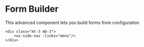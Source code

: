 # Form Builder

This advanced component lets you build forms from configuration

<div class="w-50 mt-3 mb-3 usx-component">
    <us-form-builder :page="selectedPage" :section="selectedSection"/>
</div>


```vue
<div class="mt-3 mb-3">
    <us-side-nav :links="menu"/>
</div>
```

<script>
export default {
    data() {
        return {
            selected: {},

            selectedSection: null,
            selectedPage: null,

            formConfig: [{
        "id": "5f68fe895db214bb63d98198",
        "order": 0,
        "type": "section",
        "title": "Basic Information",
        "pages": [,
            {
                "id": "5f690ed9aeb376bc7403001e",
                "type": "page",
                "title": "Let’s determine which program you’re interested in",
                "order": 1,
                "canSkip": false,
                "buttons": {
                    "next": {
                        "variant": "primary",
                        "_id": "5f7c9329482f7682c859cc11",
                        "text": "Next",
                        "icon": "fas fa-arrow-circle-left"
                    },
                    "prev": {
                        "variant": "primary",
                        "_id": "5f7c9329482f7682c859cc12",
                        "text": "Prev",
                        "icon": "fas fa-arrow-circle-right"
                    },
                    "skip": {
                        "variant": "link",
                        "_id": "5f7c9329482f7682c859cc13",
                        "text": "Skip"
                    },
                    "submit": {
                        "variant": "link",
                        "_id": "5f7c9329482f7682c859cc14",
                        "text": "Next",
                        "icon": "fas fa-arrow-circle-left"
                    }
                },
                "sectionId": "5f68fe895db214bb63d98198",
                "fields": [{
                    "id": "5f776babcb70fb8d1de64f71",
                    "type": "checkbox",
                    "order": 0,
                    "label": "Which programs do you want to apply for today?",
                    "lead": "\nYou can apply for all or just one program. Check all of the benefits you want to apply for.",
                    "required": true,
                    "linkedQuestion": null,
                    "options": [{
                            "value": 1,
                            "label": "NJ Supplemental Nutrition Assistance Program (SNAP)",
                            "description": "Money for food at supermarkets, farmer’s markets, and convenience stores."
                        },
                        {
                            "value": 2,
                            "label": "Temporary Assistance for Needy Families (TANF)",
                            "description": "Money for expenses such as rent, utilities, and transportation for families with children."
                        },
                        {
                            "value": 3,
                            "label": "General Assistance (GA)",
                            "description": "Money for expenses such as rent, utilities, and transportation for single adults and adult couples with no children"
                        }
                    ]
                }]
            },
            {
                "id": "5f690edbaeb376bc7403001f",
                "type": "page",
                "title": "Tell us about yourself",
                "order": 2,
                "canSkip": false,
                "buttons": {
                    "next": {
                        "variant": "primary",
                        "_id": "5f7c9329482f7682c859cc15",
                        "text": "Next",
                        "icon": "fas fa-arrow-circle-left"
                    },
                    "prev": {
                        "variant": "primary",
                        "_id": "5f7c9329482f7682c859cc16",
                        "text": "Prev",
                        "icon": "fas fa-arrow-circle-right"
                    },
                    "skip": {
                        "variant": "link",
                        "_id": "5f7c9329482f7682c859cc17",
                        "text": "Skip"
                    },
                    "submit": {
                        "variant": "link",
                        "_id": "5f7c9329482f7682c859cc18",
                        "text": "Next",
                        "icon": "fas fa-arrow-circle-left"
                    }
                },
                "sectionId": "5f68fe895db214bb63d98198",
                "fields": [{
                        "id": "5f7b6cab57938f2249c218cf",
                        "type": "text",
                        "order": 0,
                        "label": "What's your first name?",
                        "help": "Legally as it appears on your ID",
                        "required": true,
                        "linkedQuestion": null
                    },
                    {
                        "id": "5f7b6cb057938f2249c218d0",
                        "type": "text",
                        "order": 1,
                        "label": "What’s your middle name?",
                        "help": "This is optional",
                        "required": true,
                        "linkedQuestion": null
                    },
                    {
                        "id": "5f7b724e4254802e64eaec32",
                        "type": "radio",
                        "order": 2,
                        "label": "What’s your current gender identity?",
                        "required": true,
                        "linkedQuestion": null,
                        "options": [{
                                "value": 1,
                                "label": "Male"
                            },
                            {
                                "value": 2,
                                "label": "Female"
                            },
                            {
                                "value": 3,
                                "label": "Transgender"
                            },
                            {
                                "value": 4,
                                "label": "Non-binary"
                            }
                        ]
                    },
                    {
                        "id": "5f7b725ed3f63f2e75907591",
                        "type": "date",
                        "order": 3,
                        "label": "When were you born?",
                        "required": true,
                        "linkedQuestion": null,
                        "options": []
                    },
                    {
                        "id": "5f7b72da5399cc2f068ef36c",
                        "type": "radio",
                        "order": 4,
                        "label": "What sex were you assigned at birth?",
                        "required": true,
                        "linkedQuestion": null,
                        "options": [{
                                "value": 1,
                                "label": "Male"
                            },
                            {
                                "value": 2,
                                "label": "Female"
                            }
                        ]
                    }
                ]
            },
            {
                "id": "5f7b8cbee06e3c3af52df2d5",
                "type": "page",
                "title": "Let’s get your contact info.",
                "order": 3,
                "canSkip": false,
                "buttons": {
                    "next": {
                        "variant": "primary",
                        "_id": "5f7c9329482f7682c859cc1d",
                        "text": "Next",
                        "icon": "fas fa-arrow-circle-left"
                    },
                    "prev": {
                        "variant": "primary",
                        "_id": "5f7c9329482f7682c859cc1e",
                        "text": "Prev",
                        "icon": "fas fa-arrow-circle-right"
                    },
                    "skip": {
                        "variant": "link",
                        "_id": "5f7c9329482f7682c859cc1f",
                        "text": "Skip"
                    },
                    "submit": {
                        "variant": "link",
                        "_id": "5f7c9329482f7682c859cc20",
                        "text": "Next",
                        "icon": "fas fa-arrow-circle-left"
                    }
                },
                "sectionId": "5f68fe895db214bb63d98198",
                "fields": [{
                        "id": "5f7b8ce4e06e3c3af52df2d6",
                        "type": "text",
                        "order": 0,
                        "label": "What’s your phone number?",
                        "help": "We’ll call you to follow up on your application.",
                        "required": true,
                        "linkedQuestion": null
                    },
                    {
                        "id": "5f7b8cede06e3c3af52df2d7",
                        "type": "text",
                        "order": 1,
                        "label": "Field 18",
                        "required": true,
                        "linkedQuestion": null
                    },
                    {
                        "id": "5f7b8cede06e3c3af52df2d8",
                        "type": "email",
                        "order": 2,
                        "label": "What’s your email address?",
                        "help": "This is optional. If you provide your email, we'll use it to send you important updates about the application process.",
                        "required": true,
                        "linkedQuestion": null,
                        "options": []
                    },
                    {
                        "id": "5f7b8ceee06e3c3af52df2d9",
                        "type": "dropdown",
                        "order": 3,
                        "label": "What's your preferred language?",
                        "help": "Your county office will make sure you receive a follow-up call from someone who speaks your preferred language.",
                        "required": true,
                        "linkedQuestion": null,
                        "options": []
                    },
                    {
                        "id": "5f7b8ceee06e3c3af52df2da",
                        "type": "checkbox",
                        "order": 4,
                        "label": "Do you have hearing or vision loss?",
                        "help": "Your county office will provide the accommodations you need.",
                        "required": true,
                        "linkedQuestion": null,
                        "options": [{
                                "value": 1,
                                "label": "Hearing Loss"
                            },
                            {
                                "value": 2,
                                "label": "Vision Loss"
                            }
                        ]
                    }
                ]
            },
            {
                "id": "5f7b8fc6e06e3c3af52df2db",
                "type": "page",
                "title": "Tell us about your living situation.",
                "order": 4,
                "canSkip": false,
                "buttons": {
                    "next": {
                        "variant": "primary",
                        "_id": "5f7c9329482f7682c859cc21",
                        "text": "Next",
                        "icon": "fas fa-arrow-circle-left"
                    },
                    "prev": {
                        "variant": "primary",
                        "_id": "5f7c9329482f7682c859cc22",
                        "text": "Prev",
                        "icon": "fas fa-arrow-circle-right"
                    },
                    "skip": {
                        "variant": "link",
                        "_id": "5f7c9329482f7682c859cc23",
                        "text": "Skip"
                    },
                    "submit": {
                        "variant": "link",
                        "_id": "5f7c9329482f7682c859cc24",
                        "text": "Next",
                        "icon": "fas fa-arrow-circle-left"
                    }
                },
                "sectionId": "5f68fe895db214bb63d98198",
                "fields": [{
                        "id": "5f7b8fd2e06e3c3af52df2dc",
                        "type": "radio",
                        "order": 0,
                        "label": "Are you currently experiencing homelessness?",
                        "required": true,
                        "linkedQuestion": null,
                        "options": [{
                                "value": 1,
                                "label": "Yes"
                            },
                            {
                                "value": 2,
                                "label": "No"
                            }
                        ]
                    },
                    {
                        "id": "5f7b8fd3e06e3c3af52df2dd",
                        "type": "text",
                        "order": 1,
                        "label": "What’s your street address?",
                        "required": true,
                        "linkedQuestion": {
                            "id": "5f7b8fd2e06e3c3af52df2dc",
                            "type": "visible",
                            "answer": "false"
                        }
                    },
                    {
                        "id": "5f7b8fd3e06e3c3af52df2de",
                        "type": "text",
                        "order": 2,
                        "label": "What city do you live in?",
                        "required": true,
                        "linkedQuestion": {
                            "id": "5f7b8fd2e06e3c3af52df2dc",
                            "type": "visible",
                            "answer": "false"
                        }
                    },
                    {
                        "id": "5f7b8fd4e06e3c3af52df2df",
                        "type": "zip",
                        "order": 3,
                        "label": "What’s your ZIP code?",
                        "required": true,
                        "linkedQuestion": {
                            "id": "5f7b8fd2e06e3c3af52df2dc",
                            "type": "visible",
                            "answer": "false"
                        },
                        "options": []
                    },
                    {
                        "id": "5f7b8fd4e06e3c3af52df2e0",
                        "type": "county",
                        "order": 4,
                        "label": "What county do you live in?",
                        "help": "We've selected a county based on your address. If it's not correct, please select a different county.",
                        "required": true,
                        "linkedQuestion": {
                            "id": "5f7b8fd2e06e3c3af52df2dc",
                            "type": "visible",
                            "answer": "false"
                        },
                        "options": []
                    },
                    {
                        "id": "5f7b8fd5e06e3c3af52df2e1",
                        "type": "radio",
                        "order": 5,
                        "label": "Is this the best address for you to receive mail?",
                        "required": true,
                        "linkedQuestion": {
                            "id": "5f7b8fd2e06e3c3af52df2dc",
                            "type": "visible",
                            "answer": "false"
                        },
                        "options": [{
                                "value": 1,
                                "label": "Yes, send mail to this address"
                            },
                            {
                                "value": 2,
                                "label": "No, use a different address for mail"
                            }
                        ]
                    }
                ]
            },
            {
                "id": "5f7b9365e06e3c3af52df2e2",
                "type": "page",
                "title": "Are you the payee?",
                "order": 5,
                "canSkip": false,
                "buttons": {
                    "next": {
                        "variant": "primary",
                        "_id": "5f7c9329482f7682c859cc25",
                        "text": "Next",
                        "icon": "fas fa-arrow-circle-left"
                    },
                    "prev": {
                        "variant": "primary",
                        "_id": "5f7c9329482f7682c859cc26",
                        "text": "Prev",
                        "icon": "fas fa-arrow-circle-right"
                    },
                    "skip": {
                        "variant": "link",
                        "_id": "5f7c9329482f7682c859cc27",
                        "text": "Skip"
                    },
                    "submit": {
                        "variant": "link",
                        "_id": "5f7c9329482f7682c859cc28",
                        "text": "Next",
                        "icon": "fas fa-arrow-circle-left"
                    }
                },
                "sectionId": "5f68fe895db214bb63d98198",
                "fields": [{
                    "id": "5f7b936ee06e3c3af52df2e3",
                    "type": "boolean",
                    "order": 0,
                    "label": "Are you the payee?",
                    "lead": "The payee is the adult household member who will be issued the benefits if you’re deemed eligible for NJ SNAP, TANF, or GA benefits.",
                    "required": true,
                    "linkedQuestion": null,
                    "options": []
                }]
            },
            {
                "id": "5f7bc13ce06e3c3af52df2e4",
                "type": "page",
                "title": "Let's find out if you may be eligible for expedited SNAP benefits.",
                "order": 6,
                "canSkip": false,
                "buttons": {
                    "next": {
                        "variant": "primary",
                        "_id": "5f7c9329482f7682c859cc29",
                        "text": "Next",
                        "icon": "fas fa-arrow-circle-left"
                    },
                    "prev": {
                        "variant": "primary",
                        "_id": "5f7c9329482f7682c859cc2a",
                        "text": "Prev",
                        "icon": "fas fa-arrow-circle-right"
                    },
                    "skip": {
                        "variant": "link",
                        "_id": "5f7c9329482f7682c859cc2b",
                        "text": "Skip"
                    },
                    "submit": {
                        "variant": "link",
                        "_id": "5f7c9329482f7682c859cc2c",
                        "text": "Next",
                        "icon": "fas fa-arrow-circle-left"
                    }
                },
                "sectionId": "5f68fe895db214bb63d98198",
                "fields": [{
                        "id": "5f7bcfc3a1b7e34d18e15858",
                        "type": "boolean",
                        "order": 0,
                        "label": "Is your household's monthly income less than $150 and your household's total cash and money in the bank $100 or less?",
                        "required": true,
                        "linkedQuestion": null,
                        "options": []
                    },
                    {
                        "id": "5f7bcfc4a1b7e34d18e15859",
                        "type": "boolean",
                        "order": 1,
                        "label": "Is your household’s monthly income and money in the bank less than your monthly housing expenses?",
                        "required": true,
                        "linkedQuestion": null,
                        "options": []
                    },
                    {
                        "id": "5f7bcfc4a1b7e34d18e1585a",
                        "type": "boolean",
                        "order": 2,
                        "label": "Are you or anyone in your household a migrant or seasonal farmworker with $100 or less in the bank?",
                        "required": true,
                        "linkedQuestion": null,
                        "options": []
                    }
                ]
            },
            {
                "id": "5f7bd027a1b7e34d18e1585b",
                "type": "page",
                "title": "You’re allowed to submit an application with only your name and address. However, we strongly encourage you to continue working on the application. ",
                "order": 7,
                "canSkip": false,
                "buttons": {
                    "next": {
                        "variant": "primary",
                        "_id": "5f7c9329482f7682c859cc2d",
                        "text": "Next",
                        "icon": "fas fa-arrow-circle-left"
                    },
                    "prev": {
                        "variant": "primary",
                        "_id": "5f7c9329482f7682c859cc2e",
                        "text": "Prev",
                        "icon": "fas fa-arrow-circle-right"
                    },
                    "skip": {
                        "variant": "link",
                        "_id": "5f7c9329482f7682c859cc2f",
                        "text": "Skip"
                    },
                    "submit": {
                        "variant": "link",
                        "_id": "5f7c9329482f7682c859cc30",
                        "text": "Next",
                        "icon": "fas fa-arrow-circle-left"
                    }
                },
                "sectionId": "5f68fe895db214bb63d98198",
                "fields": []
            }
        ]
    },
    {
        "id": "5f7b8cb8e06e3c3af52df2d4",
        "order": 1,
        "type": "section",
        "title": "Section 2",
        "pages": []
    }
]

        };
    }
}






</script>